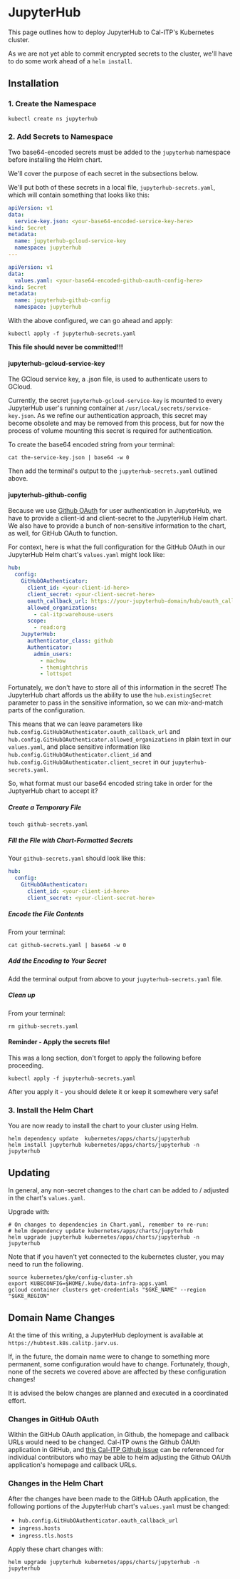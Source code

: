 # JupyterHub

This page outlines how to deploy JupyterHub to Cal-ITP's Kubernetes cluster.

As we are not yet able to commit encrypted secrets to the cluster, we'll have to do some work ahead of a `helm install`.

## Installation

### 1. Create the Namespace

```
kubectl create ns jupyterhub
```

### 2. Add Secrets to Namespace

Two base64-encoded secrets must be added to the `jupyterhub` namespace before installing the Helm chart.

We'll cover the purpose of each secret in the subsections below.

We'll put both of these secrets in a local file, `jupyterhub-secrets.yaml`, which will contain something that looks like this:

```yaml
apiVersion: v1
data:
  service-key.json: <your-base64-encoded-service-key-here>
kind: Secret
metadata:
  name: jupyterhub-gcloud-service-key
  namespace: jupyterhub
---

apiVersion: v1
data:
  values.yaml: <your-base64-encoded-github-oauth-config-here>
kind: Secret
metadata:
  name: jupyterhub-github-config
  namespace: jupyterhub
```

With the above configured, we can go ahead and apply:

```
kubectl apply -f jupyterhub-secrets.yaml
```

**This file should never be committed!!!**

#### jupyterhub-gcloud-service-key

The GCloud service key, a .json file, is used to authenticate users to GCloud.

Currently, the secret `jupyterhub-gcloud-service-key` is mounted to every JupyterHub user's running container at `/usr/local/secrets/service-key.json`. As we refine our authentication approach, this secret may become obsolete and may be removed from this process, but for now the process of volume mounting this secret is required for authentication.

To create the base64 encoded string from your terminal:

```
cat the-service-key.json | base64 -w 0
```

Then add the terminal's output to the `jupyterhub-secrets.yaml` outlined above.

#### jupyterhub-github-config

Because we use [Github OAuth](https://zero-to-jupyterhub.readthedocs.io/en/latest/administrator/authentication.html?highlight=oauth#github) for user authentication in JupyterHub, we have to provide a client-id and client-secret to the JupyterHub Helm chart. We also have to provide a bunch of non-sensitive information to the chart, as well, for GitHub OAuth to function.

For context, here is what the full configuration for the GitHub OAuth in our JupyterHub Helm chart's `values.yaml` might look like:

```yaml
hub:
  config:
    GitHubOAuthenticator:
      client_id: <your-client-id-here>
      client_secret: <your-client-secret-here>
      oauth_callback_url: https://your-jupyterhub-domain/hub/oauth_callback
      allowed_organizations:
        - cal-itp:warehouse-users
      scope:
        - read:org
    JupyterHub:
      authenticator_class: github
      Authenticator:
        admin_users:
          - machow
          - themightchris
          - lottspot
```

Fortunately, we don't have to store all of this information in the secret! The JupyterHub chart affords us the ability to use the `hub.existingSecret` parameter to pass in the sensitive information, so we can mix-and-match parts of the configuration.

This means that we can leave parameters like `hub.config.GitHubOAuthenticator.oauth_callback_url` and `hub.config.GitHubOAuthenticator.allowed_organizations` in plain text in our `values.yaml`, and place sensitive information like `hub.config.GitHubOAuthenticator.client_id` and `hub.config.GitHubOAuthenticator.client_secret` in our `jupyterhub-secrets.yaml`.

So, what format must our base64 encoded string take in order for the JuptyerHub chart to accept it?

##### Create a Temporary File

```
touch github-secrets.yaml
```

##### Fill the File with Chart-Formatted Secrets

Your `github-secrets.yaml` should look like this:

```yaml
hub:
  config:
    GitHubOAuthenticator:
      client_id: <your-client-id-here>
      client_secret: <your-client-secret-here>
```

##### Encode the File Contents

From your terminal:

```
cat github-secrets.yaml | base64 -w 0
```

##### Add the Encoding to Your Secret

Add the terminal output from above to your `jupyterhub-secrets.yaml` file.

##### Clean up

From your terminal:

```
rm github-secrets.yaml
```

#### Reminder - Apply the secrets file!

This was a long section, don't forget to apply the following before proceeding.

```
kubectl apply -f jupyterhub-secrets.yaml
```

After you apply it - you should delete it or keep it somewhere very safe!

### 3. Install the Helm Chart

You are now ready to install the chart to your cluster using Helm.

```
helm dependency update  kubernetes/apps/charts/jupyterhub
helm install jupyterhub kubernetes/apps/charts/jupyterhub -n jupyterhub
```

## Updating

In general, any non-secret changes to the chart can be added to / adjusted in the chart's `values.yaml`.

Upgrade with:

```
# On changes to dependencies in Chart.yaml, remember to re-run:
# helm dependency update kubernetes/apps/charts/jupyterhub
helm upgrade jupyterhub kubernetes/apps/charts/jupyterhub -n jupyterhub
```

Note that if you haven't yet connected to the kubernetes cluster, you may need to run the following.

```
source kubernetes/gke/config-cluster.sh
export KUBECONFIG=$HOME/.kube/data-infra-apps.yaml
gcloud container clusters get-credentials "$GKE_NAME" --region "$GKE_REGION"
```

## Domain Name Changes

At the time of this writing, a JupyterHub deployment is available at `https://hubtest.k8s.calitp.jarv.us`.

If, in the future, the domain name were to change to something more permanent, some configuration would have to change. Fortunately, though, none of the secrets we covered above are affected by these configuration changes!

It is advised the below changes are planned and executed in a coordinated effort.

### Changes in GitHub OAuth

Within the GitHub OAuth application, in Github, the homepage and callback URLs would need to be changed. Cal-ITP owns the Github OAUth application in GitHub, and [this Cal-ITP Github issue](https://github.com/cal-itp/data-infra/issues/367) can be referenced for individual contributors who may be able to helm adjusting the Github OAUth application's homepage and callback URLs.

### Changes in the Helm Chart

After the changes have been made to the GitHub OAuth application, the following portions of the JupyterHub chart's `values.yaml` must be changed:

- `hub.config.GitHubOAuthenticator.oauth_callback_url`
- `ingress.hosts`
- `ingress.tls.hosts`

Apply these chart changes with:

```
helm upgrade jupyterhub kubernetes/apps/charts/jupyterhub -n jupyterhub
```
